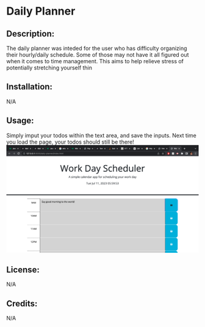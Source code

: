 # Daily Planner

## Description:
The daily planner was inteded for the user who has difficulty organizing their hourly/daily schedule. Some of those may not have it all figured out when it comes to time management. This aims to help relieve stress of potentially stretching yourself thin

## Installation:
N/A

## Usage:
Simply imput your todos within the text area, and save the inputs. Next time you load the page, your todos should still be there!
![Alt text](<assets/Screen Shot 2023-07-11 at 5.59.54 PM.png>)

## License:
N/A

## Credits:
N/A